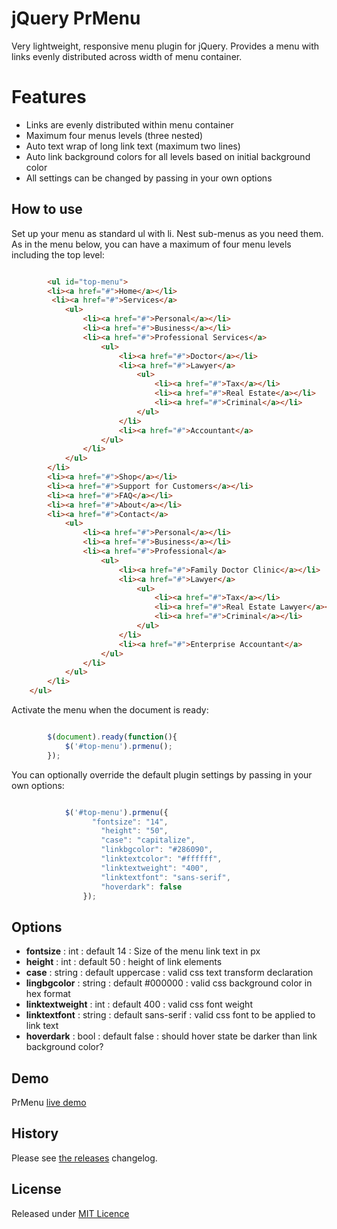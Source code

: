 # jQuery PrMenu

Very lightweight, responsive menu plugin for jQuery.  Provides a menu with links evenly distributed across width of menu container.

# Features

* Links are evenly distributed within menu container
* Maximum four menus levels (three nested)
* Auto text wrap of long link text (maximum two lines)
* Auto link background colors for all levels based on initial background color
* All settings can be changed by passing in your own options

## How to use

Set up your menu as standard ul with li.  Nest sub-menus as you need them.  As in the menu below, you can have a maximum of four menu levels including the top level:

```html

		<ul id="top-menu">
        <li><a href="#">Home</a></li>
         <li><a href="#">Services</a>
            <ul>
                <li><a href="#">Personal</a></li>
                <li><a href="#">Business</a></li>
                <li><a href="#">Professional Services</a>
                    <ul>
                        <li><a href="#">Doctor</a></li>
                        <li><a href="#">Lawyer</a>
                        	<ul>
		                        <li><a href="#">Tax</a></li>
		                        <li><a href="#">Real Estate</a></li>
		                        <li><a href="#">Criminal</a></li>
                    		</ul>
                        </li>
                        <li><a href="#">Accountant</a>
                    </ul>
                </li>
            </ul>
        </li>
        <li><a href="#">Shop</a></li>
        <li><a href="#">Support for Customers</a></li>
        <li><a href="#">FAQ</a></li>
        <li><a href="#">About</a></li>
        <li><a href="#">Contact</a>
            <ul>
                <li><a href="#">Personal</a></li>
                <li><a href="#">Business</a></li>
                <li><a href="#">Professional</a>
                    <ul>
                        <li><a href="#">Family Doctor Clinic</a></li>
                        <li><a href="#">Lawyer</a>
                        	<ul>
		                        <li><a href="#">Tax</a></li>
		                        <li><a href="#">Real Estate Lawyer</a></li>
		                        <li><a href="#">Criminal</a></li>
                    		</ul>
                        </li>
                        <li><a href="#">Enterprise Accountant</a>
                    </ul>
                </li>
            </ul>
        </li>
    </ul>

```

Activate the menu when the document is ready:

```js

		$(document).ready(function(){
			$('#top-menu').prmenu();
		});

```

You can optionally override the default plugin settings by passing in your own options:

```js

			$('#top-menu').prmenu({
				  "fontsize": "14",
					"height": "50",
					"case": "capitalize",
					"linkbgcolor": "#286090",
					"linktextcolor": "#ffffff",
					"linktextweight": "400",
					"linktextfont": "sans-serif",
					"hoverdark": false
				});

```

## Options

* **fontsize** : int : default 14 : Size of the menu link text in px
* **height** : int : default 50 : height of link elements
* **case** : string : default uppercase : valid css text transform declaration
* **lingbgcolor** : string : default #000000 : valid css background color in hex format
* **linktextweight** : int : default 400 : valid css font weight
* **linktextfont** : string : default sans-serif : valid css font to be applied to link text
* **hoverdark** : bool : default false : should hover state be darker than link background color?

## Demo

PrMenu [live demo](https://pagerange.com/prmenu)

## History

Please see [the releases](https://github.com/pagerange/prmenu/releases) changelog.

## License

Released under [MIT Licence](http://www.opensource.org/licenses/mit-license.php)
